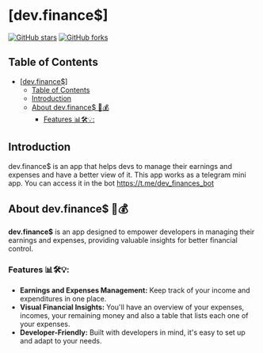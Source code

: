# [dev.finance$]

[![GitHub stars](https://img.shields.io/github/stars/[your-username]/[your-repo-name].svg?style=social)](https://github.com/[your-username]/[your-repo-name]/stargazers)
[![GitHub forks](https://img.shields.io/github/forks/[your-username]/[your-repo-name].svg?style=social)](https://github.com/[your-username]/[your-repo-name]/network)

## Table of Contents

- [\[dev.finance$\]](#devfinance)
  - [Table of Contents](#table-of-contents)
  - [Introduction](#introduction)
  - [About dev.finance$ 🚀💰](#about-devfinance-)
    - [Features 📊🛠️💡:](#features-️)

## Introduction

dev.finance$ is an app that helps devs to manage their earnings and expenses and have a better view of it.
This app works as a telegram mini app. You can access it in the bot https://t.me/dev_finances_bot

## About dev.finance$ 🚀💰

**dev.finance$** is an app designed to empower developers in managing their earnings and expenses, providing valuable insights for better financial control.

### Features 📊🛠️💡:

- **Earnings and Expenses Management:** Keep track of your income and expenditures in one place.
- **Visual Financial Insights:** You'll have an overview of your expenses, incomes, your remaining money and also a table that lists each one of your expenses.
- **Developer-Friendly:** Built with developers in mind, it's easy to set up and adapt to your needs.

